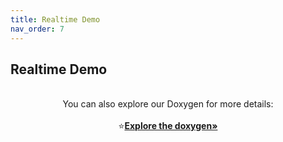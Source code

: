 ```yaml
---
title: Realtime Demo
nav_order: 7
---
```


## Realtime Demo
<p align="center">
    <br>
    You can also explore our Doxygen for more details: 
    <br />
    <br />
    ⭐️<a href="https://omarjabri7.github.io/Cycle_Buddy/"><strong>Explore the doxygen»</strong></a>
  
